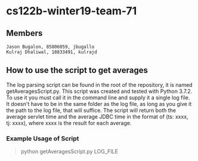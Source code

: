 # cs122b-winter19-team-71

## Members
    Jason Bugalon, 85806059, jbugallo
    Kulraj Dhaliwal, 18833491, kulrajd

## How to use the script to get averages
The log parsing script can be found in the root of the repository, it is named getAveragesScript.py. This script was created and tested with Python 3.7.2. To use it you must call it in the command line and supply it a single log file. It doesn't have to be in the same folder as the log file, as long as you give it the path to the log file, that will suffice. The script will return both the average servlet time and the average JDBC time in the format of (ts: xxxx, tj: xxxx), where xxxx is the result for each average. 

### Example Usage of Script
>python getAveragesScript.py LOG_FILE
